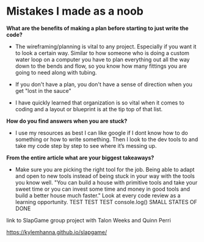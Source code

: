 # Mistakes I made as a noob

**What are the benefits of making a plan before starting to just write the code?**

* The wireframing/planning is vital to any project. Especially if you want it to look a certain way. Similar to how someone who is doing a custom water loop on a computer you have to plan everything out all the way down to the bends and flow, so you know how many fittings you are going to need along with tubing. 

* If you don't have a plan, you don't have a sense of direction when you get "lost in the sauce"

* I have quickly learned that organization is so vital when it comes to coding and a layout or blueprint is at the tip top of that list.

**How do you find answers when you are stuck?**

* I use my resources as best I can like google if I dont know how to do something or how to write something. Then I look to the dev tools to and take my code step by step to see where it’s messing up. 

**From the entire article what are your biggest takeaways?**

* Make sure you are picking the right tool for the job. Being able to adapt and open to new tools instead of being stuck in your way with the tools you know well. "You can build a house with primitive tools and take your sweet time or you can invest some time and money in good tools and build a better house much faster." Look at every code review as a learning opportunity. TEST TEST TEST console.log() SMALL STATES OF DONE

link to SlapGame group project with Talon Weeks and Quinn Perri 

https://kylemhanna.github.io/slapgame/
